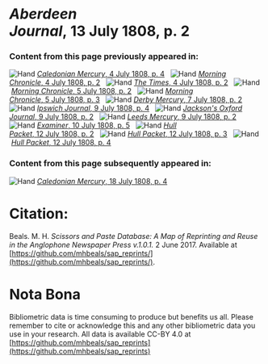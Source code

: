 # *Aberdeen Journal*, 13 July 1808, p. 2  
  
### Content from this page previously appeared in:  
![Hand](http://scissorsandpaste.net/wp-content/uploads/2017/06/smallhandpointer.png) [*Caledonian Mercury*, 4 July 1808, p. 4](https://mhbeals.github.io/sap_html/Caledonian-Mercury/Caledonian-Mercury-4-July-1808-p-4)  
![Hand](http://scissorsandpaste.net/wp-content/uploads/2017/06/smallhandpointer.png) [*Morning Chronicle*, 4 July 1808, p. 2](https://mhbeals.github.io/sap_html/Morning-Chronicle/Morning-Chronicle-4-July-1808-p-2)  
![Hand](http://scissorsandpaste.net/wp-content/uploads/2017/06/smallhandpointer.png) [*The Times*, 4 July 1808, p. 2](https://mhbeals.github.io/sap_html/The-Times/The-Times-4-July-1808-p-2)  
![Hand](http://scissorsandpaste.net/wp-content/uploads/2017/06/smallhandpointer.png) [*Morning Chronicle*, 5 July 1808, p. 2](https://mhbeals.github.io/sap_html/Morning-Chronicle/Morning-Chronicle-5-July-1808-p-2)  
![Hand](http://scissorsandpaste.net/wp-content/uploads/2017/06/smallhandpointer.png) [*Morning Chronicle*, 5 July 1808, p. 3](https://mhbeals.github.io/sap_html/Morning-Chronicle/Morning-Chronicle-5-July-1808-p-3)  
![Hand](http://scissorsandpaste.net/wp-content/uploads/2017/06/smallhandpointer.png) [*Derby Mercury*, 7 July 1808, p. 2](https://mhbeals.github.io/sap_html/Derby-Mercury/Derby-Mercury-7-July-1808-p-2)  
![Hand](http://scissorsandpaste.net/wp-content/uploads/2017/06/smallhandpointer.png) [*Ipswich Journal*, 9 July 1808, p. 4](https://mhbeals.github.io/sap_html/Ipswich-Journal/Ipswich-Journal-9-July-1808-p-4)  
![Hand](http://scissorsandpaste.net/wp-content/uploads/2017/06/smallhandpointer.png) [*Jackson's Oxford Journal*, 9 July 1808, p. 2](https://mhbeals.github.io/sap_html/Jackson's-Oxford-Journal/Jackson's-Oxford-Journal-9-July-1808-p-2)  
![Hand](http://scissorsandpaste.net/wp-content/uploads/2017/06/smallhandpointer.png) [*Leeds Mercury*, 9 July 1808, p. 2](https://mhbeals.github.io/sap_html/Leeds-Mercury/Leeds-Mercury-9-July-1808-p-2)  
![Hand](http://scissorsandpaste.net/wp-content/uploads/2017/06/smallhandpointer.png) [*Examiner*, 10 July 1808, p. 5](https://mhbeals.github.io/sap_html/Examiner/Examiner-10-July-1808-p-5)  
![Hand](http://scissorsandpaste.net/wp-content/uploads/2017/06/smallhandpointer.png) [*Hull Packet*, 12 July 1808, p. 2](https://mhbeals.github.io/sap_html/Hull-Packet/Hull-Packet-12-July-1808-p-2)  
![Hand](http://scissorsandpaste.net/wp-content/uploads/2017/06/smallhandpointer.png) [*Hull Packet*, 12 July 1808, p. 3](https://mhbeals.github.io/sap_html/Hull-Packet/Hull-Packet-12-July-1808-p-3)  
![Hand](http://scissorsandpaste.net/wp-content/uploads/2017/06/smallhandpointer.png) [*Hull Packet*, 12 July 1808, p. 4](https://mhbeals.github.io/sap_html/Hull-Packet/Hull-Packet-12-July-1808-p-4)  
  
### Content from this page subsequently appeared in:  
![Hand](http://scissorsandpaste.net/wp-content/uploads/2017/06/smallhandpointer.png) [*Caledonian Mercury*, 18 July 1808, p. 4](https://mhbeals.github.io/sap_html/Caledonian-Mercury/Caledonian-Mercury-18-July-1808-p-4)  


# Citation: 

Beals. M. H. *Scissors and Paste Database: A Map of Reprinting and Reuse in the Anglophone Newspaper Press v.1.0.1.* 2 June 2017. Available at [https://github.com/mhbeals/sap_reprints/](https://github.com/mhbeals/sap_reprints/). 

# Nota Bona

Bibliometric data is time consuming to produce but benefits us all. Please remember to cite or acknowledge this and any other bibliometric data you use in your research. All data is available CC-BY 4.0 at [https://github.com/mhbeals/sap_reprints](https://github.com/mhbeals/sap_reprints)